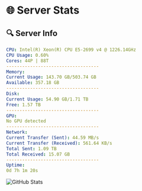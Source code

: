 # 🌐 Server Stats
## 🔍 Server Info
```yaml
CPU: Intel(R) Xeon(R) CPU E5-2699 v4 @ 1226.14GHz
CPU Usage: 0.60%
Cores: 44P | 88T
-----------------------------------
Memory:
Current Usage: 143.70 GB/503.74 GB
Available: 357.18 GB
-----------------------------------
Disk:
Current Usage: 54.90 GB/1.71 TB
Free: 1.57 TB
-----------------------------------
GPU:
No GPU detected
-----------------------------------
Network:
Current Transfer (Sent): 44.59 MB/s
Current Transfer (Received): 561.64 KB/s
Total Sent: 1.09 TB
Total Received: 15.07 GB
-----------------------------------
Uptime:
0d 7h 1m 20s
```
![GitHub Stats](https://img.shields.io/badge/Updated-2025-03-08_04:24:09-blue)